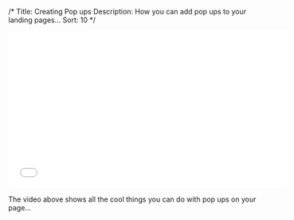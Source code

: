 /* 
Title: Creating Pop ups
Description: How you can add pop ups to your landing pages... 
Sort: 10
*/ 

<iframe width="560" height="315" src="//www.youtube.com/embed/P0JcSbbPePA" frameborder="0" allowfullscreen></iframe>

The video above shows all the cool things you can do with pop ups on your page...